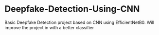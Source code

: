 # Deepfake-Detection-Using-CNN
Basic Deepfake Detection project based on CNN using EfficientNetB0. Will improve the project in with a better classifier
